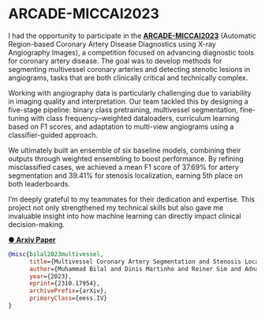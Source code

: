 # ARCADE-MICCAI2023

I had the opportunity to participate in the **[ARCADE-MICCAI2023](https://arcade.grand-challenge.org/)** (Automatic Region-based Coronary Artery Disease Diagnostics using X-ray Angiography Images), a competition focused on advancing diagnostic tools for coronary artery disease. The goal was to develop methods for segmenting multivessel coronary arteries and detecting stenotic lesions in angiograms, tasks that are both clinically critical and technically complex.

Working with angiography data is particularly challenging due to variability in imaging quality and interpretation. Our team tackled this by designing a five-stage pipeline: binary class pretraining, multivessel segmentation, fine-tuning with class frequency–weighted dataloaders, curriculum learning based on F1 scores, and adaptation to multi-view angiograms using a classifier-guided approach.

We ultimately built an ensemble of six baseline models, combining their outputs through weighted ensembling to boost performance. By refining misclassified cases, we achieved a mean F1 score of 37.69% for artery segmentation and 39.41% for stenosis localization, earning 5th place on both leaderboards.

I’m deeply grateful to my teammates for their dedication and expertise. This project not only strengthened my technical skills but also gave me invaluable insight into how machine learning can directly impact clinical decision-making.

**[● Arxiv Paper](https://arxiv.org/abs/2310.17954)**

```bibtex
@misc{bilal2023multivessel,
      title={Multivessel Coronary Artery Segmentation and Stenosis Localisation using Ensemble Learning}, 
      author={Muhammad Bilal and Dinis Martinho and Reiner Sim and Adnan Qayyum and Hunaid Vohra and Massimo Caputo and Taofeek Akinosho and Sofiat Abioye and Zaheer Khan and Waleed Niaz and Junaid Qadir},
      year={2023},
      eprint={2310.17954},
      archivePrefix={arXiv},
      primaryClass={eess.IV}
}
